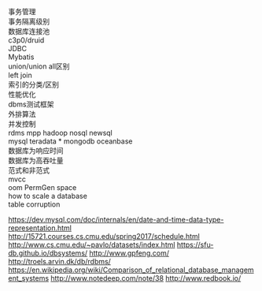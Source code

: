 事务管理  
事务隔离级别  
数据库连接池  
c3p0/druid  
JDBC  
Mybatis  
union/union all区别  
left join  
索引的分类/区别  
性能优化  
dbms测试框架  
外排算法  
并发控制  
rdms mpp hadoop nosql newsql  
mysql teradata \* mongodb oceanbase  
数据库为响应时间  
数据库为高吞吐量  
范式和非范式  
mvcc  
oom PermGen space  
how to scale a database  
table corruption

https://dev.mysql.com/doc/internals/en/date-and-time-data-type-representation.html
http://15721.courses.cs.cmu.edu/spring2017/schedule.html
http://www.cs.cmu.edu/~pavlo/datasets/index.html
https://sfu-db.github.io/dbsystems/
http://www.gpfeng.com/
http://troels.arvin.dk/db/rdbms/
https://en.wikipedia.org/wiki/Comparison_of_relational_database_management_systems
http://www.notedeep.com/note/38
http://www.redbook.io/


